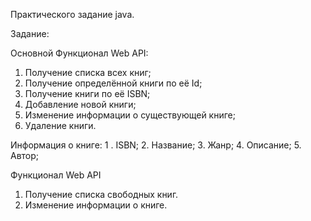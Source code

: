 Практического задание java.

Задание:

Основной Функционал Web API:
1. Получение списка всех книг;
2. Получение определённой книги по её Id;
3. Получение книги по её ISBN;
4. Добавление новой книги;
5. Изменение информации о существующей книге;
6. Удаление книги.

Информация о книге:
1 . ISBN;
2. Название;
3. Жанр;
4. Описание;
5. Автор;

Функционал Web API
1. Получение списка свободных книг.
2. Изменение информации о книге.
